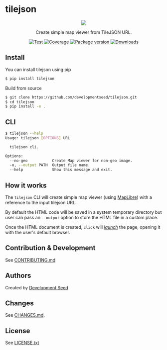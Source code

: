 # tilejson

<p align="center">
  <img max-width="800" src="https://user-images.githubusercontent.com/10407788/218823077-5c1567c9-79f0-4147-af92-0fe901986dff.gif"/>
  <p align="center">Create simple map viewer from TileJSON URL.</p>
</p>

<p align="center">
  <a href="https://github.com/developmentseed/tilejson/actions?query=workflow%3ACI" target="_blank">
      <img src="https://github.com/developmentseed/tilejson/workflows/CI/badge.svg" alt="Test">
  </a>
  <a href="https://codecov.io/gh/developmentseed/tilejson" target="_blank">
      <img src="https://codecov.io/gh/developmentseed/tilejson/branch/main/graph/badge.svg" alt="Coverage">
  </a>
  <a href="https://pypi.org/project/tilejson" target="_blank">
      <img src="https://img.shields.io/pypi/v/tilejson?color=%2334D058&label=pypi%20package" alt="Package version">
  </a>
  <a href="https://github.com/developmentseed/tilejson/blob/main/LICENSE" target="_blank">
      <img src="https://img.shields.io/github/license/developmentseed/tilejson.svg" alt="Downloads">
  </a>
</p>


## Install

You can install tilejson using pip

```bash
$ pip install tilejson
```

Build from source

```bash
$ git clone https://github.com/developmentseed/tilejson.git
$ cd tilejson
$ pip install -e .
```

## CLI

```bash
$ tilejson --help
Usage: tilejson [OPTIONS] URL

  tilejson cli.

Options:
  --no-geo           Create Map viewer for non-geo image.
  -o, --output PATH  Output file name.
  --help             Show this message and exit.
```

## How it works

The `tilejson` CLI will create simple map viewer (using [MapLibre](https://maplibre.org/projects/)) with a reference to the input tilejson URL.

By default the HTML code will be saved in a system temporary directory but user can pass an `--output` option to store the HTML file in a custom place.

Once the HTML document is created, `click` will [*launch*](https://click.palletsprojects.com/en/8.1.x/api/#click.launch) the page, opening it with the user's default browser.

## Contribution & Development

See [CONTRIBUTING.md](https://github.com/developmentseed/tilejson/blob/main/CONTRIBUTING.md)

## Authors

Created by [Development Seed](<http://developmentseed.org>)

## Changes

See [CHANGES.md](https://github.com/developmentseed/tilejson/blob/main/CHANGES.md).

## License

See [LICENSE.txt](https://github.com/developmentseed/tilejson/blob/main/LICENSE)
